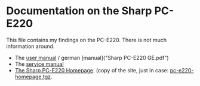 # Documentation on the Sharp PC-E220

This file contains my findings on the PC-E220. There is not much information around.
* The [user manual](PCE220_OM_EN_OCR.pdf) / german [manual]("Sharp PC-E220 GE.pdf")
* The [service manual](PCE220_SM_SHARP_EN.pdf)
* [The Sharp PC-E220 Homepage](https://wwwhomes.uni-bielefeld.de/achim/pc-e220.html). (copy of the site, just in case: [pc-e220-homepage.tgz](pc-e220-homepage.tgz).
